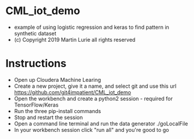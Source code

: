 # CML_iot_demo
- example of using logistic regression and keras to find pattern in synthetic dataset
- (c) Copyright 2019 Martin Lurie all rights reserved

# Instructions
- Open up Cloudera Machine Learing
- Create a new project, give it a name, and select git and use this url https://github.com/git4impatient/CML_iot_demo
- Open the workbench and create a python2 session - required for TensorFlow/Keras
- Run the three pip-install commands
- Stop and restart the session
- Open a command line terminal and run the data generator   ./goLocalFile
- In your workbench session click  "run all" and you're good to go
 
